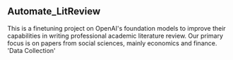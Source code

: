 ## Automate_LitReview
This is a finetuning project on OpenAI's foundation models to improve their capabilities in writing professional academic literature review. Our primary focus is on papers from social sciences, mainly economics and finance. 
'Data Collection' 
